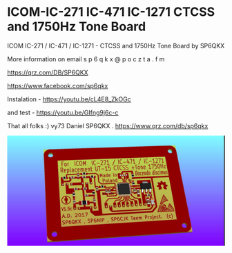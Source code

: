 # ICOM-IC-271 IC-471 IC-1271 CTCSS and 1750Hz Tone Board

ICOM IC-271 / IC-471 / IC-1271 - CTCSS and 1750Hz Tone Board by SP6QKX

More information on email  s p 6 q k x @ p o c z t a . f m

https://qrz.com/DB/SP6QKX

https://www.facebook.com/sp6qkx

Instalation - https://youtu.be/cL4E8_ZkOGc 

and test - https://youtu.be/GIfng9j6c-c


That all folks :) vy73 Daniel SP6QKX . https://www.qrz.com/db/sp6qkx

<img src="https://raw.githubusercontent.com/SP6QKX/ICOM-IC-271-IC-471-IC-1271-CTCSS-and-1750Hz-Tone-Board-by-SP6QKX/master/1.jpg">

